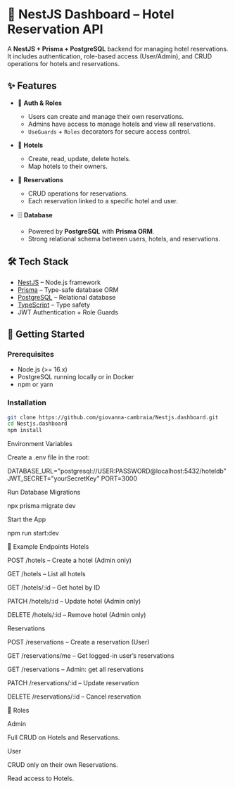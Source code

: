 # 🏨 NestJS Dashboard – Hotel Reservation API

A **NestJS + Prisma + PostgreSQL** backend for managing hotel reservations.
It includes authentication, role-based access (User/Admin), and CRUD operations for hotels and reservations.

## ✨ Features

- 🔐 **Auth & Roles**
  - Users can create and manage their own reservations.
  - Admins have access to manage hotels and view all reservations.
  - `UseGuards` + `Roles` decorators for secure access control.

- 🏨 **Hotels**
  - Create, read, update, delete hotels.
  - Map hotels to their owners.

- 📅 **Reservations**
  - CRUD operations for reservations.
  - Each reservation linked to a specific hotel and user.

- 🗄 **Database**
  - Powered by **PostgreSQL** with **Prisma ORM**.
  - Strong relational schema between users, hotels, and reservations.

## 🛠 Tech Stack

- [NestJS](https://nestjs.com/) – Node.js framework
- [Prisma](https://www.prisma.io/) – Type-safe database ORM
- [PostgreSQL](https://www.postgresql.org/) – Relational database
- [TypeScript](https://www.typescriptlang.org/) – Type safety
- JWT Authentication + Role Guards

## 🚀 Getting Started

### Prerequisites

- Node.js (>= 16.x)
- PostgreSQL running locally or in Docker
- npm or yarn

### Installation

```bash
git clone https://github.com/giovanna-cambraia/Nestjs.dashboard.git
cd Nestjs.dashboard
npm install
```

Environment Variables

Create a .env file in the root:

DATABASE_URL="postgresql://USER:PASSWORD@localhost:5432/hoteldb"
JWT_SECRET="yourSecretKey"
PORT=3000

Run Database Migrations

npx prisma migrate dev

Start the App

npm run start:dev

📑 Example Endpoints
Hotels

POST /hotels – Create a hotel (Admin only)

GET /hotels – List all hotels

GET /hotels/:id – Get hotel by ID

PATCH /hotels/:id – Update hotel (Admin only)

DELETE /hotels/:id – Remove hotel (Admin only)

Reservations

POST /reservations – Create a reservation (User)

GET /reservations/me – Get logged-in user’s reservations

GET /reservations – Admin: get all reservations

PATCH /reservations/:id – Update reservation

DELETE /reservations/:id – Cancel reservation

👥 Roles

Admin

Full CRUD on Hotels and Reservations.

User

CRUD only on their own Reservations.

Read access to Hotels.
